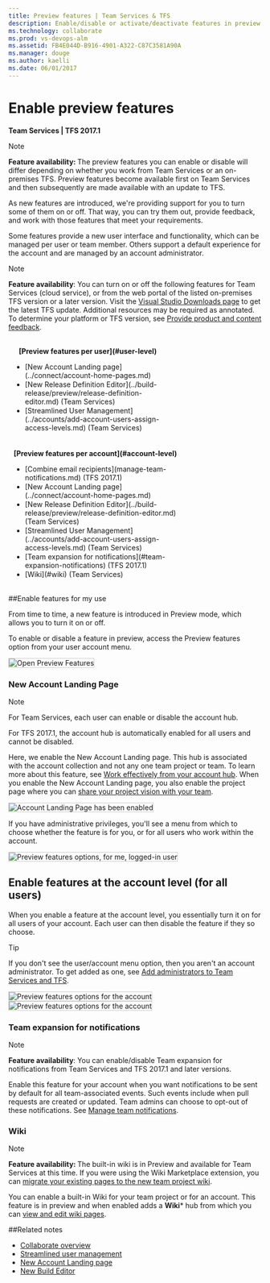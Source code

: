 ```yaml
---
title: Preview features | Team Services & TFS  
description: Enable/disable or activate/deactivate features in preview at the user, team project, or account level  
ms.technology: collaborate
ms.prod: vs-devops-alm
ms.assetid: FB4E044D-B916-4901-A322-C87C3581A90A
ms.manager: douge
ms.author: kaelli
ms.date: 06/01/2017   
---
```



# Enable preview features 

<b> Team Services | TFS 2017.1</b>

>[!NOTE]    
><b>Feature availability: </b>The preview features you can enable or disable will differ depending on whether you work from Team Services or an on-premises TFS. Preview features become available first on Team Services and then subsequently are made available with an update to TFS. 

As new features are introduced, we're providing support for you to turn some of them on or off. That way, you can try them out, provide feedback, and work with those features that meet your requirements.  

Some features provide a new user interface and functionality, which can be managed per user or team member. Others support a default experience for the account and are managed by an account administrator. 
 
>[!NOTE]  
>**Feature availability**:  You can turn on or off the following features for Team Services (cloud service), or from the web portal of the listed on-premises TFS version or a later version. Visit the [Visual Studio Downloads page](https://www.visualstudio.com/downloads/download-visual-studio-vs) to get the latest TFS update. Additional resources may be required as annotated. To determine your platform or TFS version, see [Provide product and content feedback](../provide-feedback.md#platform-version).

<div style="float:left;width:310px;margin:3px">
<p style="font-weight:bold;padding-bottom:0px;text-align:center;">[Preview features per user](#user-level)</p>
<ul style="padding-left:30px">

<li style="margin-bottom:1px">[New Account Landing page](../connect/account-home-pages.md)  </li>
<li style="margin-bottom:1px">[New Release Definition Editor](../build-release/preview/release-definition-editor.md) (Team Services)</li>
<li style="margin-bottom:1px">[Streamlined User Management](../accounts/add-account-users-assign-access-levels.md) (Team Services)</li>
</ul>

<!---
<p style="font-weight:bold;padding-bottom:0px;text-align:center;">[Preview features per team project](#team-project-level)</p>
<ul style="padding-left:30px">
<li style="margin-bottom:1px">[Enable Wiki](#team-project-level) (Team Services) </li>
</ul>
-->
</div>


<div style="float:left;width:340px;margin:3px">
<p style="font-weight:bold;padding-bottom:0px;text-align:center;">[Preview features per account](#account-level)</p>
<ul style="padding-left:30px">
<li style="margin-bottom:1px">[Combine email recipients](manage-team-notifications.md) (TFS 2017.1)</li> 
<li style="margin-bottom:1px">[New Account Landing page](../connect/account-home-pages.md) </li>
<li style="margin-bottom:1px">[New Release Definition Editor](../build-release/preview/release-definition-editor.md) (Team Services)</li>
<li style="margin-bottom:1px">[Streamlined User Management](../accounts/add-account-users-assign-access-levels.md) (Team Services)</li>
<!---
<li style="margin-bottom:1px">[Task tool installers](#task-tool-installers)</li> 
-->
<li style="margin-bottom:1px">[Team expansion for notifications](#team-expansion-notifications) (TFS 2017.1)</li>
<li style="margin-bottom:1px">[Wiki](#wiki) (Team Services) </li>
</ul>

</div>

<div style="clear:left;font-size:100%">
</div>

<a id="user-level">  </a>
##Enable features for my use  

From time to time, a new feature is introduced in Preview mode, which allows you to turn it on or off. 

To enable or disable a feature in preview, access the Preview features option from your user account menu. 

<img src="../_shared/_img/preview-features-open.png" alt="Open Preview Features " style="border: 1px solid #CCCCCC;" /> 

### New Account Landing Page  

>[!NOTE]   
>For Team Services, each user can enable or disable the account hub.   
> 
>For TFS 2017.1, the account hub is automatically enabled for all users and cannot be disabled.
    
Here, we enable the New Account Landing page. This hub is associated with the account collection and not any one team project or team. To learn more about this feature, see [Work effectively from your account hub](../connect/account-home-pages.md). When you enable the New Account Landing page, you also enable the project page where you can [share your project vision with your team](project-vision-status.md).

<img src="../_shared/_img/preview-features-account-landing-off-on.png" alt="Account Landing Page has been enabled " style="border: 1px solid #CCCCCC;" /> 

If you have administrative privileges, you'll see a menu from which to choose whether the feature is for you, or for all users who work within the account. 

<img src="_img/preview-features-user-level.png" alt="Preview features options, for me, logged-in user" style="border: 1px solid #CCCCCC;" />  


<!---
<a id="team-project-level">  </a>
## Enable features for a team project    



<img align="top" src="_img/preview-features-wiki.png" alt="Preview features options for a team project" style="border: 1px solid #CCCCCC;" /> 

-->

<a id="account-level">  </a>
## Enable features at the account level (for all users)  

When you enable a feature at the account level, you essentially turn it on for all users of your account. Each user can then disable the feature if they so choose.

>[!TIP]  
>If you don't see the user/account menu option, then you aren't an account administrator. To get added as one, see [Add administrators to Team Services and TFS](../accounts/add-administrator-tfs.md).  

<img align="top" src="_img/preview-features-admin-s117.png" alt="Preview features options for the account" style="border: 1px solid #CCCCCC;" />  <img align="top" src="_img/preview-features-admin-s117-2.png" alt="Preview features options for the account" style="border: 1px solid #CCCCCC">  

<!---
<a id="oob-notifications">  </a>
### Out of the box notifications 

>[!NOTE]  
>**Feature availability**: You can enable/disable Out of the box notifications from Team Services accounts and for TFS 2017.1 and later versions. 

With out-of-the-box notifications, users automatically receive notifications for events such as:

* The user is assigned a work item  
* The user is added or removed as a reviewer to a pull request  
* The user has a pull request that is updated  
* The user has a build that completes  

These subscriptions appear in the new user notifications experience, and users can easily choose to opt out of any of them. To learn more, see [Manage personal notifications](manage-personal-notifications.md). 

<a id="task-tool-installers">  </a>
### Task tool installers

We're adding some tool installer tasks to enable your build or release process to lazily install tool sets. So now you can install dependencies on hosted agents and test and validate your app on multiple versions of a tool set. See [Tool installers](../build-release/concepts/process/tasks.md#tool-installers).

-->

<a id="team-expansion-notifications">  </a>
### Team expansion for notifications 

>[!NOTE]  
>**Feature availability**: You can enable/disable Team expansion for notifications from Team Services and TFS 2017.1 and later versions. 

Enable this feature for your account when you want notifications to be sent by default for all team-associated events. Such events include when pull requests are created or updated. Team admins can choose to opt-out of these notifications. See [Manage team notifications](manage-team-notifications.md).  

<a id="wiki">  </a>
### Wiki 

>[!NOTE]  
><b>Feature availability: </b>The built-in wiki is in Preview and available for Team Services at this time. If you were using the Wiki Marketplace extension, you can [migrate your existing pages to the new team project wiki](migrate-extension-wiki-pages.md). 
>
You can enable a built-in Wiki for your team project or for an account. This feature is in preview and when enabled adds a **Wiki*** hub from which you can [view and edit wiki pages](add-edit-wiki.md).  


##Related notes  

- [Collaborate overview](overview.md)  
- [Streamlined user management](../accounts/add-account-users-from-user-hub.md)  
- [New Account Landing page](../connect/account-home-pages.md)  
- [New Build Editor](../build-release/preview/2017-user-experience.md)  
